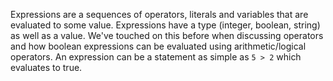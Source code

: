 Expressions are a sequences of operators, literals and variables that are evaluated to some value. Expressions have a type (integer, boolean, string) as well as a value. We've touched on this before when discussing operators and how boolean expressions can be evaluated using arithmetic/logical operators. An expression can be a statement as simple as `5 > 2` which evaluates to true.
